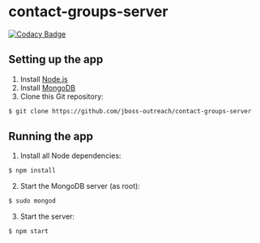 # contact-groups-server
[![Codacy Badge](https://api.codacy.com/project/badge/Grade/4cfef7538dfe421a97985df2a0d1a662)](https://www.codacy.com/app/divyanshkul/contact-groups-server?utm_source=github.com&amp;utm_medium=referral&amp;utm_content=divyanshkul/contact-groups-server&amp;utm_campaign=Badge_Grade)

## Setting up the app
1. Install [Node.js](https://nodejs.org)
2. Install [MongoDB](https://mongodb.com)
3. Clone this Git repository:
```bash
$ git clone https://github.com/jboss-outreach/contact-groups-server
```

## Running the app
1. Install all Node dependencies:
```bash
$ npm install
```
2. Start the MongoDB server (as root):
```bash
$ sudo mongod
```
3. Start the server:
```bash
$ npm start
```
